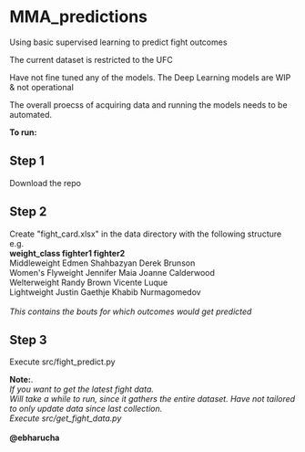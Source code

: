 # MMA_predictions
Using basic supervised learning to predict fight outcomes

The current dataset is restricted to the UFC

Have not fine tuned any of the models.
The Deep Learning models are WIP & not operational

The overall proecss of acquiring data and running the models needs to be automated.  

**To run:**

## Step 1
Download the repo

## Step 2
Create "fight_card.xlsx" in the data directory with the following structure<br>
e.g.<br>
**weight_class	fighter1	fighter2**<br>
Middleweight	Edmen Shahbazyan	Derek Brunson<br>
Women's Flyweight	Jennifer Maia	Joanne Calderwood<br>
Welterweight	Randy Brown	Vicente Luque<br>
Lightweight	Justin Gaethje	Khabib Nurmagomedov<br>
<br>
*This contains the bouts for which outcomes would get predicted*<br>

## Step 3
Execute src/fight_predict.py


**__Note:__**.<br>
*If you want to get the latest fight data.*<br>
*Will take a while to run, since it gathers the  entire dataset.  Have not tailored  to only update data since last collection.*<br>
*Execute src/get_fight_data.py*<br>
<br>
**@ebharucha**

